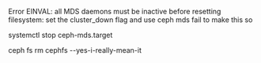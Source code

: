 Error EINVAL: all MDS daemons must be inactive before resetting filesystem: set the cluster_down flag and use ceph mds fail to make this so

systemctl stop ceph-mds.target

ceph fs rm cephfs --yes-i-really-mean-it